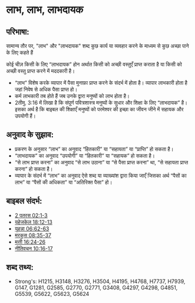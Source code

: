# लाभ, लाभ, लाभदायक #

## परिभाषा: ##

सामान्य तौर पर, "लाभ" और "लाभदायक" शब्द कुछ कार्य या व्यवहार करने के माध्यम से कुछ अच्छा पाने के लिए कहते हैं

कोई चीज़ किसी के लिए  “लाभदायक” होन अर्थात किसी को अच्छी वस्तुएँ प्राप्त कराता है  या किसी को अच्छी वस्तु प्राप्त करने में मददकारी है। 

* “लाभ” विशेष करके व्यापार में पैसा मुनाफ़ा प्राप्त करने के संदर्भ में होता है। व्यापार लाभकारी होता है जहां निवेष से अधिक पैसा प्राप्त हो।
* कर्म लाभकारी तब होते हैं जब उनके द्वारा मनुष्यों को लाभ होता है।
* 2तीमु. 3:16 में लिखा है कि संपूर्ण पवित्रशास्त्र मनुष्यों के सुधार और शिक्षा के लिए “लाभदायक” है। इसका अर्थ है कि बाइबल की शिक्षाएँ मनुष्यों को परमेश्वर की इच्छा का जीवन जीने में सहायक और उपयोगी हैं।

## अनुवाद के सुझाव: ##

* प्रकरण के अनुसार “लाभ” का अनुवाद “हितकारी” या “सहायता” या “प्राप्ति” हो सकता है।
* “लाभदायक” का अनुवाद “उपयोगी” या “हितकारी” या “सहायक” हो सकता है।
* “से लाभ प्राप्त करना” का अनुवाद “से लाभ उठाना” या “से पैसा प्राप्त करना” था, “से सहायता प्राप्त करना” हो सकता है।
* व्यापार के संदर्भ में “लाभ” का अनुवाद ऐसे शब्द या व्याख्यांश द्वारा किया जाएँ जिसका अर्थ “पैसों का लाभ” या “पैसों की अधिकता” या “अतिरिक्त पैसा” हो।

## बाइबल संदर्भ: ##

* [2 पतरस 02:1-3](rc://en/tn/help/2pe/02/01)
* [यहेजकेल 18:12-13](rc://en/tn/help/ezk/18/12)
* [यूहन्ना 06:62-63](rc://en/tn/help/jhn/06/62)
* [मरकुस 08:35-37](rc://en/tn/help/mrk/08/35)
* [मत्ती 16:24-26](rc://en/tn/help/mat/16/24)
* [नीतिवचन 10:16-17](rc://en/tn/help/pro/10/16)

## शब्द तथ्य: ##

* Strong's: H1215, H3148, H3276, H3504, H4195, H4768, H7737, H7939, G147, G1281, G2585, G2770, G2771, G3408, G4297, G4298, G4851, G5539, G5622, G5623, G5624
